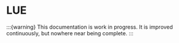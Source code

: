 # LUE

:::{warning}
This documentation is work in progress. It is improved continuously, but nowhere near being complete.
:::
